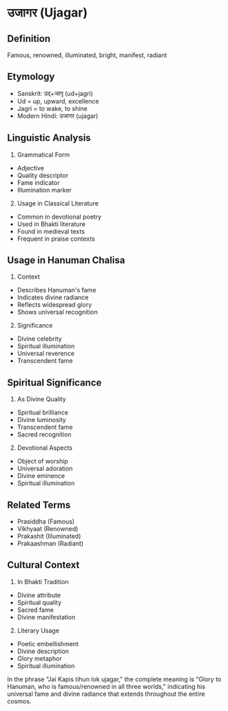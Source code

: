 # उजागर (Ujagar)

## Definition
Famous, renowned, illuminated, bright, manifest, radiant

## Etymology
- Sanskrit: उद्+जागृ (ud+jagri)
- Ud = up, upward, excellence
- Jagri = to wake, to shine
- Modern Hindi: उजागर (ujagar)

## Linguistic Analysis
1. Grammatical Form
- Adjective
- Quality descriptor
- Fame indicator
- Illumination marker

2. Usage in Classical Literature
- Common in devotional poetry
- Used in Bhakti literature
- Found in medieval texts
- Frequent in praise contexts

## Usage in Hanuman Chalisa
1. Context
- Describes Hanuman's fame
- Indicates divine radiance
- Reflects widespread glory
- Shows universal recognition

2. Significance
- Divine celebrity
- Spiritual illumination
- Universal reverence
- Transcendent fame

## Spiritual Significance
1. As Divine Quality
- Spiritual brilliance
- Divine luminosity
- Transcendent fame
- Sacred recognition

2. Devotional Aspects
- Object of worship
- Universal adoration
- Divine eminence
- Spiritual illumination

## Related Terms
- Prasiddha (Famous)
- Vikhyaat (Renowned)
- Prakashit (Illuminated)
- Prakaashman (Radiant)

## Cultural Context
1. In Bhakti Tradition
- Divine attribute
- Spiritual quality
- Sacred fame
- Divine manifestation

2. Literary Usage
- Poetic embellishment
- Divine description
- Glory metaphor
- Spiritual illumination

In the phrase "Jai Kapis tihun lok ujagar," the complete meaning is "Glory to Hanuman, who is famous/renowned in all three worlds," indicating his universal fame and divine radiance that extends throughout the entire cosmos.​​​​​​​​​​​​​​​​